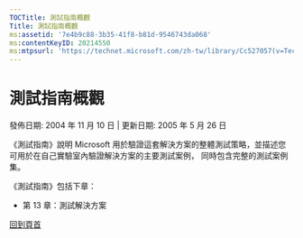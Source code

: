 ```yaml
---
TOCTitle: 測試指南概觀
Title: 測試指南概觀
ms:assetid: '7e4b9c88-3b35-41f8-b81d-9546743da068'
ms:contentKeyID: 20214550
ms:mtpsurl: 'https://technet.microsoft.com/zh-tw/library/Cc527057(v=TechNet.10)'
---
```


測試指南概觀
============

發佈日期: 2004 年 11 月 10 日 | 更新日期: 2005 年 5 月 26 日

《測試指南》說明 Microsoft 用於驗證這套解決方案的整體測試策略，並描述您可用於在自己實驗室內驗證解決方案的主要測試案例， 同時包含完整的測試案例集。

《測試指南》包括下章：

-   第 13 章：測試解決方案

[](#mainsection)[回到頁首](#mainsection)

